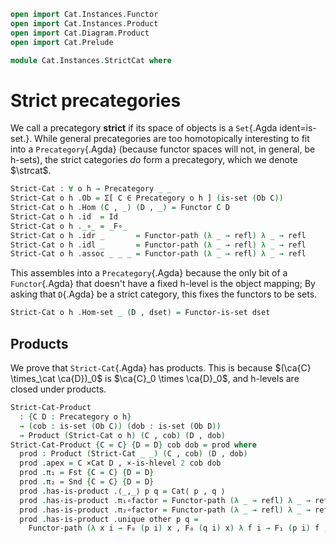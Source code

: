 ```agda
open import Cat.Instances.Functor
open import Cat.Instances.Product
open import Cat.Diagram.Product
open import Cat.Prelude

module Cat.Instances.StrictCat where
```

<!--
```agda
open Product
open is-product
open Precategory
open Functor

private variable
  o h : Level
```
-->

# Strict precategories

We call a precategory **strict** if its space of objects is a
`Set`{.Agda ident=is-set.}. While general precategories are too
homotopically interesting to fit into a `Precategory`{.Agda} (because
functor spaces will not, in general, be h-sets), the strict categories
_do_ form a precategory, which we denote $\strcat$.

<!--
```agda
Functor-is-set : ∀ {o h} {C D : Precategory o h} → is-set (Ob D)
              → is-set (Functor C D)
Functor-is-set {o = o} {h} {C} {D} dobset =
  retract→is-hlevel 2 unpack pack linv hl
  where abstract
    T : Type (o ⊔ h)
    T = Σ[ F₀ ∈ (Ob C → Ob D) ]
        Σ[ F₁ ∈ (∀ x y (f : Hom C x y) → Hom D (F₀ x) (F₀ y)) ]
        ((∀ x → F₁ x x (id C) ≡ id D) ×
         (∀ w x y (f : Hom C w x) (g : Hom C x y)
           → F₁ _ _ (_∘_ C g f) ≡ _∘_ D (F₁ _ _ g) (F₁ _ _ f)))

    pack : Functor C D → T
    pack x = F₀ x , (λ _ _ → F₁ x) , (λ _ → F-id x) , λ _ _ _ g f → F-∘ x f g

    unpack : T → Functor C D
    unpack (f , g , p , q) .F₀ = f
    unpack (f , g , p , q) .F₁ = g _ _
    unpack (f , g , p , q) .F-id = p _
    unpack (f , g , p , q) .F-∘ _ _ = q _ _ _ _ _

    linv : is-left-inverse unpack pack
    linv x i .F₀ = F₀ x
    linv x i .F₁ = F₁ x
    linv x i .F-id = F-id x
    linv x i .F-∘ = F-∘ x

    hl : is-set T
    hl = Σ-is-hlevel 2 (fun-is-hlevel 2 dobset) λ F →
         Σ-is-hlevel 2 (Π-is-hlevel 2 λ _ →
                      Π-is-hlevel 2 λ _ → fun-is-hlevel 2 (D .Hom-set _ _)) λ F₁ →
         is-prop→is-set (×-is-hlevel 1 (Π-is-hlevel 1 λ _ → D .Hom-set _ _ _ _)
                                   (Π-is-hlevel 1 λ _ →
                                    Π-is-hlevel 1 λ _ →
                                    Π-is-hlevel 1 λ _ →
                                    Π-is-hlevel 1 λ _ →
                                    Π-is-hlevel 1 λ _ → D .Hom-set _ _ _ _))
```
-->

```agda
Strict-Cat : ∀ o h → Precategory _ _
Strict-Cat o h .Ob = Σ[ C ∈ Precategory o h ] (is-set (Ob C))
Strict-Cat o h .Hom (C , _) (D , _) = Functor C D
Strict-Cat o h .id  = Id
Strict-Cat o h ._∘_ = _F∘_
Strict-Cat o h .idr _       = Functor-path (λ _ → refl) λ _ → refl
Strict-Cat o h .idl _       = Functor-path (λ _ → refl) λ _ → refl
Strict-Cat o h .assoc _ _ _ = Functor-path (λ _ → refl) λ _ → refl
```

This assembles into a `Precategory`{.Agda} because the only bit of a
`Functor`{.Agda} that doesn't have a fixed h-level is the object
mapping; By asking that `D`{.Agda} be a strict category, this fixes the
functors to be sets.

```agda
Strict-Cat o h .Hom-set _ (D , dset) = Functor-is-set dset
```

## Products

We prove that `Strict-Cat`{.Agda} has products. This is because
$(\ca{C} \times_\cat \ca{D})_0$ is $\ca{C}_0 \times \ca{D}_0$,
and h-levels are closed under products.

```agda
Strict-Cat-Product
  : {C D : Precategory o h}
  → (cob : is-set (Ob C)) (dob : is-set (Ob D))
  → Product (Strict-Cat o h) (C , cob) (D , dob)
Strict-Cat-Product {C = C} {D = D} cob dob = prod where
  prod : Product (Strict-Cat _ _) (C , cob) (D , dob)
  prod .apex = C ×Cat D , ×-is-hlevel 2 cob dob
  prod .π₁ = Fst {C = C} {D = D}
  prod .π₂ = Snd {C = C} {D = D}
  prod .has-is-product .⟨_,_⟩ p q = Cat⟨ p , q ⟩
  prod .has-is-product .π₁∘factor = Functor-path (λ _ → refl) λ _ → refl
  prod .has-is-product .π₂∘factor = Functor-path (λ _ → refl) λ _ → refl
  prod .has-is-product .unique other p q =
    Functor-path (λ x i → F₀ (p i) x , F₀ (q i) x) λ f i → F₁ (p i) f , F₁ (q i) f
```
